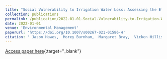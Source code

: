 ```yaml
---
title: "Social Vulnerability to Irrigation Water Loss: Assessing the Effects of Water Policy Change on Farmers in Idaho, USA"
collection: publications
permalink: /publication/2022-01-01-Social-Vulnerability-to-Irrigation-Water-Loss-Assessing-the-Effects-of-Water-Policy-Change-on-Farmers-in-Idaho-USA
date: 2022-01-01
venue: 'Environmental Management'
paperurl: 'https://doi.org/10.1007/s00267-021-01586-4'
citation: ' Jason Hawes,  Morey Burnham,  Margaret Bray,  Vicken Hillis,  Zhao Ma,  Katrina Running, &quot;Social Vulnerability to Irrigation Water Loss: Assessing the Effects of Water Policy Change on Farmers in Idaho, USA.&quot; Environmental Management, 2022.'
---
```

[Access paper here](https://doi.org/10.1007/s00267-021-01586-4){:target="_blank"}
